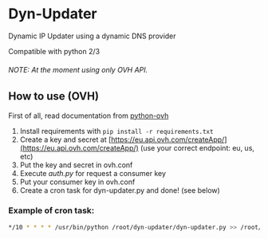# Dyn-Updater

Dynamic IP Updater using a dynamic DNS provider

Compatible with python 2/3

###### NOTE: At the moment using only OVH API.

## How to use (OVH)

First of all, read documentation from [python-ovh](https://github.com/ovh/python-ovh)

1. Install requirements with `pip install -r requirements.txt`
2. Create a key and secret at [https://eu.api.ovh.com/createApp/](https://eu.api.ovh.com/createApp/) (use your correct endpoint: eu, us, etc)
3. Put the key and secret in ovh.conf
4. Execute *auth.py* for request a consumer key
5. Put your consumer key in ovh.conf
6. Create a cron task for dyn-updater.py and done! (see below)

### Example of cron task:
```bash
*/10 * * * * /usr/bin/python /root/dyn-updater/dyn-updater.py >> /root/dyn-updater/update.log 2>&1
```

